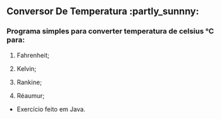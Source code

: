 ## Conversor De Temperatura :partly_sunnny:

### Programa simples para converter temperatura de celsius ℃ para:

1. Fahrenheit;

2. Kelvin;

3. Rankine;

4. Réaumur;

- Exercício feito em Java.


